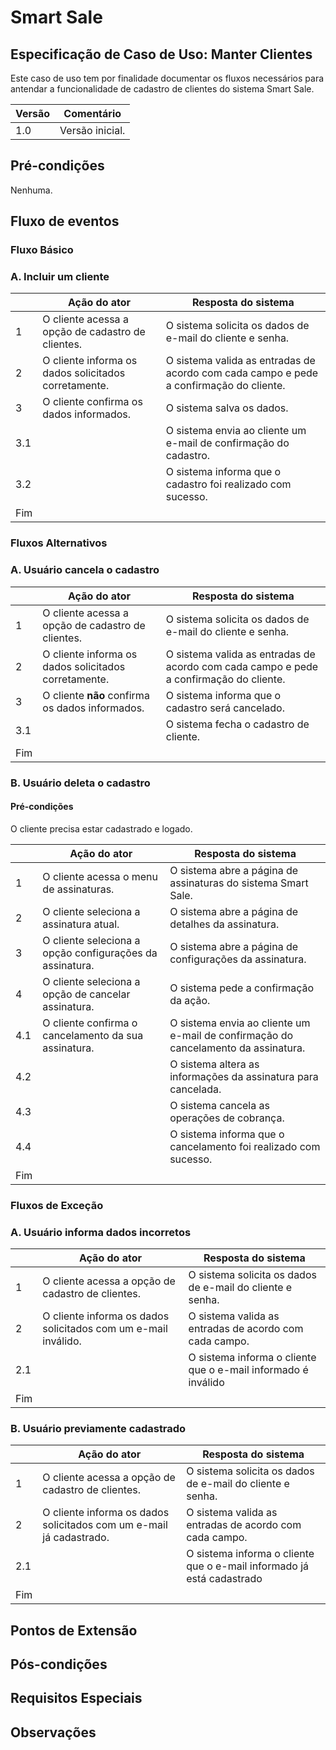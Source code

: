 # Smart Sale

## Especificação de Caso de Uso: Manter Clientes

Este caso de uso tem por finalidade documentar os fluxos necessários para antendar a funcionalidade de cadastro de clientes do sistema Smart Sale.

| Versão | Comentário      |
| ------ | --------------- |
| 1.0    | Versão inicial. |

## Pré-condições

Nenhuma.

## Fluxo de eventos

### Fluxo Básico

### A. Incluir um cliente

|     | Ação do ator                                         | Resposta do sistema                                                                    |
| --- | ---------------------------------------------------- | -------------------------------------------------------------------------------------- |
| 1   | O cliente acessa a opção de cadastro de clientes.    | O sistema solicita os dados de e-mail do cliente e senha.                              |
| 2   | O cliente informa os dados solicitados corretamente. | O sistema valida as entradas de acordo com cada campo e pede a confirmação do cliente. |
| 3   | O cliente confirma os dados informados.              | O sistema salva os dados.                                                              |
| 3.1 |                                                      | O sistema envia ao cliente um e-mail de confirmação do cadastro.                       |
| 3.2 |                                                      | O sistema informa que o cadastro foi realizado com sucesso.                            |
| Fim |                                                      |                                                                                        |

### Fluxos Alternativos

### A. Usuário cancela o cadastro

|     | Ação do ator                                         | Resposta do sistema                                                                    |
| --- | ---------------------------------------------------- | -------------------------------------------------------------------------------------- |
| 1   | O cliente acessa a opção de cadastro de clientes.    | O sistema solicita os dados de e-mail do cliente e senha.                              |
| 2   | O cliente informa os dados solicitados corretamente. | O sistema valida as entradas de acordo com cada campo e pede a confirmação do cliente. |
| 3   | O cliente **não** confirma os dados informados.      | O sistema informa que o cadastro será cancelado.                                       |
| 3.1 |                                                      | O sistema fecha o cadastro de cliente.                                                 |
| Fim |  

### B. Usuário deleta o cadastro
#### Pré-condições

O cliente precisa estar cadastrado e logado.

|     | Ação do ator                                             | Resposta do sistema                                                                |
|-----|----------------------------------------------------------|------------------------------------------------------------------------------------|
| 1   | O cliente acessa o menu de assinaturas.                  | O sistema abre a página de assinaturas do sistema Smart Sale.                      |
| 2   | O cliente seleciona a assinatura atual.                  | O sistema abre a página de detalhes da assinatura.                                 |
| 3   | O cliente seleciona a opção configurações da assinatura. | O sistema abre a página de configurações da assinatura.                            |
| 4   | O cliente seleciona a opção de cancelar assinatura.      | O sistema pede a confirmação da ação.                                              |
| 4.1 | O cliente confirma o cancelamento da sua assinatura.     | O sistema envia ao cliente um e-mail de confirmação do cancelamento da assinatura. |
| 4.2 |                                                          | O sistema altera as informações da assinatura para cancelada.                      |
| 4.3 |                                                          | O sistema cancela as operações de cobrança.                                        |
| 4.4 |                                                          | O sistema informa que o cancelamento foi realizado com sucesso.                    |
| Fim |                                                          |                                                                                    |

### Fluxos de Exceção

### A. Usuário informa dados incorretos

|     | Ação do ator                                                   | Resposta do sistema                                           |
| --- | -------------------------------------------------------------- | ------------------------------------------------------------- |
| 1   | O cliente acessa a opção de cadastro de clientes.              | O sistema solicita os dados de e-mail do cliente e senha.     |
| 2   | O cliente informa os dados solicitados com um e-mail inválido. | O sistema valida as entradas de acordo com cada campo.        |
| 2.1 |                                                                | O sistema informa o cliente que o e-mail informado é inválido |
| Fim |

### B. Usuário previamente cadastrado

|     | Ação do ator                                                        | Resposta do sistema                                                   |
| --- | ------------------------------------------------------------------- | --------------------------------------------------------------------- |
| 1   | O cliente acessa a opção de cadastro de clientes.                   | O sistema solicita os dados de e-mail do cliente e senha.             |
| 2   | O cliente informa os dados solicitados com um e-mail já cadastrado. | O sistema valida as entradas de acordo com cada campo.                |
| 2.1 |                                                                     | O sistema informa o cliente que o e-mail informado já está cadastrado |
| Fim |

## Pontos de Extensão

## Pós-condições

## Requisitos Especiais

## Observações
